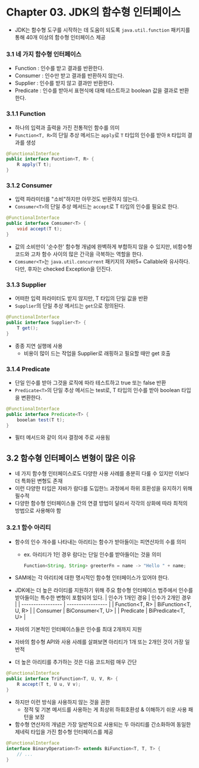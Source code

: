 # Chapter 03. JDK의 함수형 인터페이스

- JDK는 함수형 도구를 시작하는 데 도움이 되도록 `java.util.function` 패키지를 통해 40개 이상의 함수형 인터페이스 제공

### 3.1 네 가지 함수형 인터페이스
- Function : 인수를 받고 결과를 반환한다.
- Consumer : 인수만 받고 결과를 반환하지 않는다.
- Supplier : 인수를 받지 않고 결과만 반환한다.
- Predicate : 인수를 받아서 표현식에 대해 테스트하고 boolean 값을 결과로 반환한다.


### 3.1.1 Function
- 하나의 입력과 출력을 가진 전통적인 함수를 의미
- `Function<T, R>`의 단일 추상 메서드는 `apply`로 `T` 타입의 인수를 받아 `R` 타입의 결과를 생성
```java
@FunctionalInterface
public interface Fucntion<T, R> {
    R apply(T t);
}
```

### 3.1.2 Consumer
- 입력 파라미터를 "소비"하지만 아무것도 반환하지 않는다.
- `Consumer<T>`의 단일 추상 메서드는 `accept`로 T 타입의 인수를 필요로 한다.
```java
@FunctionalInterface
public interface Comsumer<T> {
    void accept(T t);
}
```
- 값의 소비만이 '순수한' 함수형 개념에 완벽하게 부합하지 않을 수 있지만, 비함수형 코드와 고차 함수 사이의 많은 간극을 극복하는 역할을 한다.
- `Comsumer<T>`는 `java.util.concurrent` 패키지의 자바5+ Callable<V>와 유사하다. 다만, 후자는 checked Exception을 던진다.

### 3.1.3 Supplier
- 어떠한 입력 파라미터도 받지 않지만, T 타입의 단일 값을 반환
- `Supplier`의 단일 추상 메서드는 `get`으로 정의된다.
```java
@FunctionalInterface
public interface Supplier<T> {
    T get();
}
```
- 종종 지연 실행에 사용
    - 비용이 많이 드는 작업을 Supplier로 래핑하고 필요할 때만 get 호출
### 3.1.4 Predicate
- 단일 인수를 받아 그것을 로직에 따라 테스트하고 true 또는 false 반환
- `Predicate<T>`의 단일 추상 메서드는 test로, T 타입의 인수를 받아 boolean 타입을 변환한다.
```java
@FunctionalInterface
public interface Predicate<T> {
    booelan test(T t);
}
```
- 필터 메서드와 같이 의사 결정에 주로 사용됨

## 3.2 함수형 인터페이스 변형이 많은 이유
- 네 가지 함수형 인터페이스로도 다양한 사용 사례를 충분히 다룰 수 있지만 이보다 더 특화된 변형도 존재
- 이런 다양한 타입은 자바가 람다를 도입한느 과정에서 하위 호환성을 유지하기 위해 필수적
- 다양한 함수형 인터페이스들 간의 연결 방법이 달라서 각각의 상화에 따라 최적의 방법으로 사용해야 함

### 3.2.1 함수 아리티
- 함수의 인수 개수를 나타내는 아리티는 함수가 받아들이는 피연산자의 수를 의미
  - ex. 아리티가 1인 경우 람다는 단일 인수를 받아들이는 것을 의미
    ```java
    Function<String, String> greeterFn = name -> "Hello " + name;
    ```
- SAM에는 각 아리티에 대한 명시적인 함수형 인터페이스가 있어야 한다.
- JDK에는 더 높은 라이티를 지원하기 위해 주요 함수형 인터페이스 범주에서 인수를 받아들이는 특수한 변형이 포함되어 있다.
  | 인수가 1개인 경유 | 인수가 2개인 경우 |
  | ----------------- | ----------------- |
  | Function<T, R>    | BiFunction<T, U, R> |
  | Consumer<T>       | BiConsumer<T, U>    |
  | Predicate<T>      | BiPredicate<T, U>   |

- 자바의 기본적인 인터페이스들은 인수를 최대 2개까지 지원
- 자바의 함수형 API와 사용 사례를 살펴보면 아리티가 1개 또는 2개인 것이 가장 일반적
- 더 높은 아리티를 추가하는 것은 다음 코드처럼 매우 간단
```java
@FunctionalInterface
public interface TriFunction<T, U, V, R> {
    R accept(T t, U u, V v);
}
```
- 하지만 이런 방식을 사용하지 않는 것을 권한
  - 정적 및 기본 메서드를 사용하는 게 최상위 하휘호환성 & 이해하기 쉬운 사용 패턴을 보장
- 함수형 연산자의 개념은 가장 일반적으로 사용되는 두 아리티를 간소화하여 동일한 제네릭 타입을 가진 함수형 인터페이스를 제공
```java
@FunctionalInterface
interface BinaryOperation<T> extends BiFunction<T, T, T> {
    // ...
}
```
